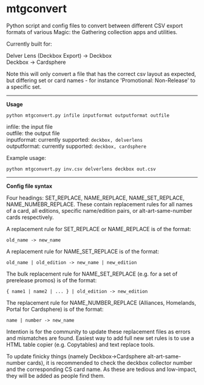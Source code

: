 # mtgconvert
Python script and config files to convert between different CSV export formats of various Magic: the Gathering collection apps and utilities.

Currently built for:

Delver Lens (Deckbox Export) -> Deckbox  
Deckbox -> Cardsphere


Note this will only convert a file that has the correct csv layout as expected, but differing set or card names - for instance 'Promotional: Non-Release' to a specific
set.

---

**Usage**

`python mtgconvert.py infile inputformat outputformat outfile`

infile: the input file  
outfile: the output file  
inputformat: currently supported: `deckbox, delverlens`  
outputformat: currently supported: `deckbox, cardsphere`  

Example usage:  

`python mtgconvert.py inv.csv delverlens deckbox out.csv`

---

**Config file syntax**

Four headings: SET_REPLACE, NAME_REPLACE, NAME_SET_REPLACE, NAME_NUMEBR_REPLACE. These contain replacement rules for all names of a card, all editions, specific name/edition pairs, or alt-art-same-number cards respectively.

A replacement rule for SET_REPLACE or NAME_REPLACE is of the format:

`old_name -> new_name`

A replacement rule for NAME_SET_REPLACE is of the format:

`old_name | old_edition -> new_name | new_edition`

The bulk replacement rule for NAME_SET_REPLACE (e.g. for a set of prerelease promos) is of the format:

`{ name1 | name2 | ... } | old_edition -> new_edition`

The replacement rule for NAME_NUMBER_REPLACE (Alliances, Homelands, Portal for Cardsphere) is of the format:

`name | number -> new_name`

Intention is for the community to update these replacement files as errors and mismatches are found. 
Easiest way to add full new set rules is to use a HTML table copier (e.g. Copytables) and text replace tools. 

To update finicky things (namely Deckbox->Cardsphere alt-art-same-number cards), it is recommended to check the deckbox collector number and the corresponding CS card name. As these are tedious and low-impact, they will be added as people find them.


